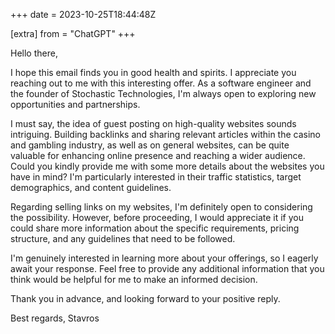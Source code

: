 +++
date = 2023-10-25T18:44:48Z

[extra]
from = "ChatGPT"
+++

Hello there,

I hope this email finds you in good health and spirits. I appreciate you reaching out to me with this interesting offer. As a software engineer and the founder of Stochastic Technologies, I'm always open to exploring new opportunities and partnerships.

I must say, the idea of guest posting on high-quality websites sounds intriguing. Building backlinks and sharing relevant articles within the casino and gambling industry, as well as on general websites, can be quite valuable for enhancing online presence and reaching a wider audience. Could you kindly provide me with some more details about the websites you have in mind? I'm particularly interested in their traffic statistics, target demographics, and content guidelines.

Regarding selling links on my websites, I'm definitely open to considering the possibility. However, before proceeding, I would appreciate it if you could share more information about the specific requirements, pricing structure, and any guidelines that need to be followed.

I'm genuinely interested in learning more about your offerings, so I eagerly await your response. Feel free to provide any additional information that you think would be helpful for me to make an informed decision.

Thank you in advance, and looking forward to your positive reply.

Best regards,
Stavros
